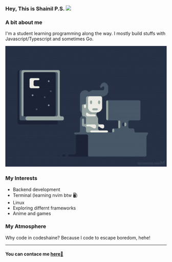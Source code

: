 ### Hey, This is Shainil P.S. <img src="https://media.giphy.com/media/hvRJCLFzcasrR4ia7z/giphy.gif" width="30px">

### A bit about me

<p>I'm a student learning programming along the way. I mostly build stuffs with Javascript/Typescript and sometimes Go.

<p align="center">
  <img style="width:50vh" src="./coding.gif" alt="Programmer Gif">
</p>

### My Interests

- Backend development
- Terminal (learning nvim btw 🖥️)
- Linux
- Exploring differnt frameworks
- Anime and games

### My Atmosphere

Why code in codeshaine? Because I code to escape boredom, hehe!

<hr>

#### You can contace me <a href="https://codeshaine.github.io/codeshaine.socials/" target="_blank">here📨</a>


